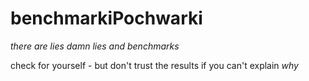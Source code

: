 # benchmarkiPochwarki

*there are lies damn lies and benchmarks*

check for yourself - but don't trust the results if you can't explain *why*
